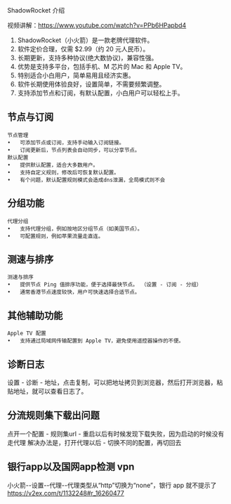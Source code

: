 ShadowRocket 介绍

视频讲解：https://www.youtube.com/watch?v=PPb6HPapbd4

1.	ShadowRocket（小火箭）是一款老牌代理软件。
2.	软件定价合理，仅需 $2.99（约 20 元人民币）。
3.	长期更新，支持多种协议(绝大数协议)，兼容性强。
4.	优势是支持多平台，包括手机、M 芯片的 Mac 和 Apple TV。
5.	特别适合小白用户，简单易用且经济实惠。
6.	软件长期使用体验良好，设置简单，不需要频繁调整。
7.	支持添加节点和订阅，有默认配置，小白用户可以轻松上手。

## 节点与订阅
	节点管理
	•	可添加节点或订阅，支持手动输入订阅链接。
	•	订阅更新后，节点列表会自动同步，可以分享节点。
	默认配置
	•	提供默认配置，适合大多数用户。
	•	支持自定义规则，修改后可恢复默认配置。
	•	有个问题，默认配置规则模式会造成dns泄漏，全局模式则不会

## 分组功能
	代理分组
	•	支持代理分组，例如按地区分组节点（如美国节点）。
	•	可配置规则，例如苹果流量走直连。

## 测速与排序
	测速与排序
	•	提供节点 Ping 值排序功能，便于选择最快节点。 （设置 - 订阅 - 分组）
	•	通常香港节点速度较快，用户可快速选择合适节点。

## 其他辅助功能
	Apple TV 配置
	•	支持通过局域网传输配置到 Apple TV，避免使用遥控器操作的不便。

## 诊断日志

设置 - 诊断 - 地址，点击复制，可以把地址拷贝到浏览器，然后打开浏览器，粘贴地址，就可以查看日志了。

## 分流规则集下载出问题

点开一个配置 - 规则集url - 重启以后有时候发现下载失败，因为启动的时候没有走代理
解决办法是，打开代理以后 - 切换不同的配置，再切回去

## 银行app以及国网app检测 vpn

小火箭--设置--代理--代理类型从“http”切换为“none”，银行 app 就不提示了 https://v2ex.com/t/1132248#r_16260477
